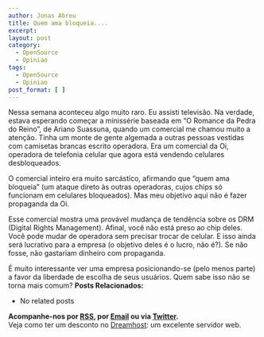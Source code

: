 ```yaml
---
author: Jonas Abreu
title: Quem ama bloqueia....
excerpt:
layout: post
category:
  - OpenSource
  - Opiniao
tags:
  - OpenSource
  - Opiniao
post_format: [ ]
---
```

Nessa semana aconteceu algo muito raro. Eu assisti televisão. Na verdade, estava esperando começar a minissérie baseada em “O Romance da Pedra do Reino”, de Ariano Suassuna, quando um comercial me chamou muito a atenção. Tinha um monte de gente algemada a outras pessoas vestidas com camisetas brancas escrito operadora. Era um comercial da Oi, operadora de telefonia celular que agora está vendendo celulares desbloqueados.

O comercial inteiro era muito sarcástico, afirmando que “quem ama bloqueia” (um ataque direto às outras operadoras, cujos chips só funcionam em celulares bloqueados). Mas meu objetivo aqui não é fazer propaganda da Oi.

Esse comercial mostra uma provável mudança de tendência sobre os DRM (Digital Rights Management). Afinal, você não está preso ao chip deles. Você pode mudar de operadora sem precisar trocar de celular. E isso ainda será lucrativo para a empresa (o objetivo deles é o lucro, não é?). Se não fosse, não gastariam dinheiro com propaganda.

É muito interessante ver uma empresa posicionando-se (pelo menos parte) a favor da liberdade de escolha de seus usuários. Quem sabe isso não se torna mais comum? 
**Posts Relacionados:** 
*   No related posts









**Acompanhe-nos por [ RSS][2], por [Email][3] ou via [Twitter][4].**  
Veja como ter um desconto no [Dreamhost][5]: um excelente servidor web.

 [1]: https://twitter.com/share
 [2]: http://feeds.feedburner.com/VidaGeek
 [3]: http://feedburner.google.com/fb/a/mailverify?uri=VidaGeek&loc=pt_BR
 [4]: http://twitter.com/blogvidageek
 [5]: http://vidageek.net/dreamhost/
